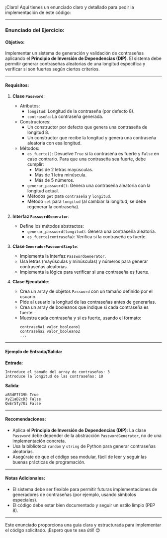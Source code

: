 ¡Claro! Aquí tienes un enunciado claro y detallado para pedir la implementación de este código:

---

### **Enunciado del Ejercicio**:

#### **Objetivo**:
Implementar un sistema de generación y validación de contraseñas aplicando el **Principio de Inversión de Dependencias (DIP)**. El sistema debe permitir generar contraseñas aleatorias de una longitud específica y verificar si son fuertes según ciertos criterios.

---

#### **Requisitos**:

1. **Clase `Password`**:
   - Atributos:
     - `longitud`: Longitud de la contraseña (por defecto 8).
     - `contraseña`: La contraseña generada.
   - Constructores:
     - Un constructor por defecto que genera una contraseña de longitud 8.
     - Un constructor que recibe la longitud y genera una contraseña aleatoria con esa longitud.
   - Métodos:
     - `es_fuerte()`: Devuelve `True` si la contraseña es fuerte y `False` en caso contrario. Para que una contraseña sea fuerte, debe cumplir:
       - Más de 2 letras mayúsculas.
       - Más de 1 letra minúscula.
       - Más de 5 números.
     - `generar_password()`: Genera una contraseña aleatoria con la longitud actual.
     - Métodos `get` para `contraseña` y `longitud`.
     - Método `set` para `longitud` (al cambiar la longitud, se debe regenerar la contraseña).

2. **Interfaz `PasswordGenerator`**:
   - Define los métodos abstractos:
     - `generar_password(longitud)`: Genera una contraseña aleatoria.
     - `es_fuerte(contraseña)`: Verifica si la contraseña es fuerte.

3. **Clase `GeneradorPasswordSimple`**:
   - Implementa la interfaz `PasswordGenerator`.
   - Usa letras (mayúsculas y minúsculas) y números para generar contraseñas aleatorias.
   - Implementa la lógica para verificar si una contraseña es fuerte.

4. **Clase Ejecutable**:
   - Crea un array de objetos `Password` con un tamaño definido por el usuario.
   - Pide al usuario la longitud de las contraseñas antes de generarlas.
   - Crea un array de booleanos que indique si cada contraseña es fuerte.
   - Muestra cada contraseña y si es fuerte, usando el formato:
     ```
     contraseña1 valor_booleano1
     contraseña2 valor_booleano2
     ...
     ```

---

#### **Ejemplo de Entrada/Salida**:

**Entrada**:
```
Introduce el tamaño del array de contraseñas: 3
Introduce la longitud de las contraseñas: 10
```

**Salida**:
```
aB3dE7fG9h True
XyZ1aB2cD3 False
QwEr5Ty7Ui False
```

---

#### **Recomendaciones**:
- Aplica el **Principio de Inversión de Dependencias (DIP)**: La clase `Password` debe depender de la abstracción `PasswordGenerator`, no de una implementación concreta.
- Usa la biblioteca `random` y `string` de Python para generar contraseñas aleatorias.
- Asegúrate de que el código sea modular, fácil de leer y seguir las buenas prácticas de programación.

---

#### **Notas Adicionales**:
- El sistema debe ser flexible para permitir futuras implementaciones de generadores de contraseñas (por ejemplo, usando símbolos especiales).
- El código debe estar bien documentado y seguir un estilo limpio (PEP 8).

---

Este enunciado proporciona una guía clara y estructurada para implementar el código solicitado. ¡Espero que te sea útil! 😊